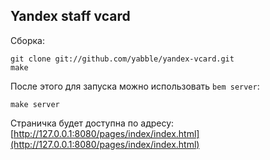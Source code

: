 Yandex staff vcard
----

Сборка:

    git clone git://github.com/yabble/yandex-vcard.git
    make

После этого для запуска можно использовать `bem server`:

    make server

Страничка будет доступна по адресу:
[http://127.0.0.1:8080/pages/index/index.html](http://127.0.0.1:8080/pages/index/index.html)
